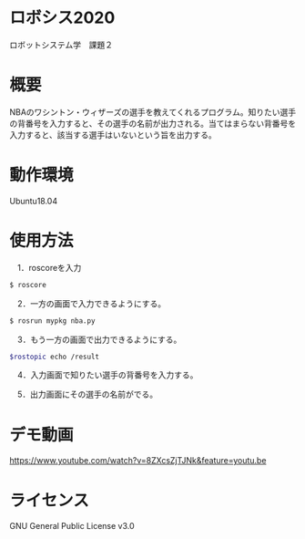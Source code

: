 # ロボシス2020
ロボットシステム学　課題２

# 概要
NBAのワシントン・ウィザーズの選手を教えてくれるプログラム。知りたい選手の背番号を入力すると、その選手の名前が出力される。当てはまらない背番号を入力すると、該当する選手はいないという旨を出力する。

# 動作環境
Ubuntu18.04

# 使用方法
　1．roscoreを入力
```bash
$ roscore
```
　2．一方の画面で入力できるようにする。
```bash
$ rosrun mypkg nba.py
```
　3．もう一方の画面で出力できるようにする。
```bash
$rostopic echo /result
```
　4．入力画面で知りたい選手の背番号を入力する。
 
　5．出力画面にその選手の名前がでる。

# デモ動画
https://www.youtube.com/watch?v=8ZXcsZjTJNk&feature=youtu.be

# ライセンス
GNU General Public License v3.0
